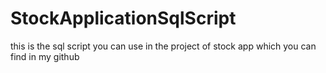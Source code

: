 # StockApplicationSqlScript

this is the sql script you can use in the project of stock app which you can find in my github
